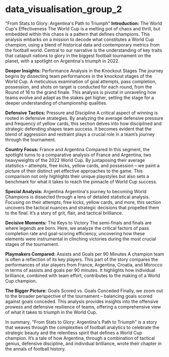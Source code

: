 # data_visualisation_group_2
"From Stats to Glory: Argentina's Path to Triumph"
**Introduction:** The World Cup's Effectiveness
The World Cup is a melting pot of chaos and thrill, but embedded within this chaos is a pattern that defines champions. This analysis embarks on a mission to decode what constitutes a World Cup champion, using a blend of historical data and contemporary metrics from the football world. Central to our narrative is the understanding of key traits that catapult nations to glory in the biggest football tournament on the planet, with a spotlight on Argentina's triumph in 2022.

**Deeper Insights:** Performance Analysis in the Knockout Stages
The journey begins by dissecting team performances in the knockout stages of the World Cup. A meticulous examination of goal attempts, pass completion, possession, and shots on target is conducted for each round, from the Round of 16 to the grand finale. This analysis is pivotal in unraveling how teams evolve and adapt as the stakes get higher, setting the stage for a deeper understanding of championship qualities.

**Defensive Tactics:** Pressure and Discipline
A critical aspect of winning is rooted in defensive strategies. By analyzing the average defensive pressure and frequency of yellow cards, this section delves into how disciplined and strategic defending shapes team success. It becomes evident that the blend of aggression and restraint plays a crucial role in a team’s journey through the tournament.

**Country Focus:** France and Argentina Compared
In this segment, the spotlight turns to a comparative analysis of France and Argentina, two heavyweights of the 2022 World Cup. By juxtaposing their average statistics – attempts, free kicks, yellow cards, and possession – we paint a picture of their distinct yet effective approaches to the game. This comparison not only highlights their unique playstyles but also sets a benchmark for what it takes to reach the pinnacle of World Cup success.

**Special Analysis:** Argentina
Argentina's journey to becoming World Champions is dissected through a lens of detailed statistical analysis. Focusing on their attempts, free kicks, yellow cards, and more, this section uncovers the tactical nuances and strategic decisions that propelled them to the final. It’s a story of grit, flair, and tactical brilliance.

**Decisive Moments:** The Keys to Victory
The semi-finals and finals are where legends are born. Here, we analyze the critical factors of pass completion rate and goal-scoring efficiency, uncovering how these elements were instrumental in clinching victories during the most crucial stages of the tournament.

**Playmakers Compared:** Assists and Goals per 90 Minutes
A champion team is often a reflection of its key players. This part of the story compares the performances of star players from France, Argentina, Croatia, and Morocco in terms of assists and goals per 90 minutes. It highlights how individual brilliance, combined with team effort, contributes to the making of a World Cup champion.

**The Bigger Picture:** Goals Scored vs. Goals Conceded
Finally, we zoom out to the broader perspective of the tournament – balancing goals scored against goals conceded. This analysis provides insights into the offensive prowess and defensive resilience of teams, offering a comprehensive view of what it takes to triumph in the World Cup.

In summary, "From Stats to Glory: Argentina's Path to Triumph" is a story that weaves through the complexities of football analytics to celebrate the strategic beauty and the relentless spirit that defines a World Cup champion. It’s a tale of how Argentina, through a combination of tactical genius, defensive discipline, and individual brilliance, wrote their chapter in the annals of football history.
